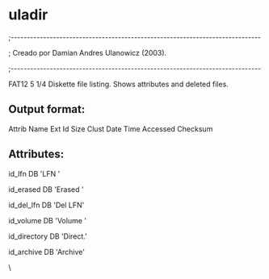 # uladir
;-----------------------------------------------------------------------------

;              Creado por Damian Andres Ulanowicz (2003).

;-----------------------------------------------------------------------------

FAT12 5 1/4 Diskette file listing. Shows attributes and deleted files.

Output format:
--------------

Attrib Name     Ext   Id          Size Clust   Date     Time   Accessed Checksum


Attributes:
-----------

id_lfn       DB 'LFN    '

id_erased    DB 'Erased '

id_del_lfn   DB 'Del LFN'

id_volume    DB 'Volume '

id_directory DB 'Direct.'

id_archive   DB 'Archive'

\

